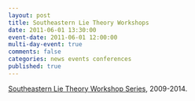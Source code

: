 ```yaml
---
layout: post
title: Southeastern Lie Theory Workshops
date: 2011-06-01 13:30:00
event-date: 2011-06-01 12:00:00
multi-day-event: true
comments: false
categories: news events conferences
published: true
---
```


[Southeastern Lie Theory Workshop Series](http://pi.math.virginia.edu/lieworkshops/), 2009-2014.
